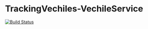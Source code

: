 # TrackingVechiles-VechileService

[![Build Status](https://travis-ci.org/Mohamed-elgarhy/TrackingVechiles-VechileService.svg?branch=master)](https://travis-ci.org/Mohamed-elgarhy/TrackingVechiles-VechileService)
